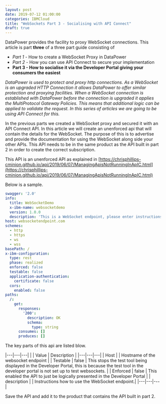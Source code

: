 ```yaml
---
layout: post
date: 2019-07-12 01:00:00
categories: IBMCloud
title: "WebSockets Part 3 - Socialising with API Connect"
draft: true
---
```


DataPower provides the facility to proxy WebSocket connections. This article is part **three** of a three part guide consisting of

* *Part 1* - How to create a WebSocket Proxy in DataPower
* *Part 2* - How you can use API Connect to secure your implementation
* **Part 3 - How to socialise it via the Developer Portal giving your consumers the easiest**

*DataPower is used to protect and proxy http connections. As a WebSocket is an upgraded HTTP Connection it allows DataPower to offer similar protection and proxying facilities. When a WebSocket connection is established with DataPower before the connection is upgraded it applies the MultiProtocol Gateway Policies. This means that additional logic can be applied to validate the request. In this series of articles we are going to be using API Connect for this.*


In the previous parts we created a WebSocket proxy and secured it with an API Connect API.  In this article we will create an unenforced api that will contain the details for the WebSocket. The purpose of this is to advertise and provide the documentation for using the WebSocket along side your other APIs.  This API needs to be in the same product as the API built in part 2 in order to create the correct subscription.

This API is an unenforced API as explained in [https://chrisphillips-cminion.github.io/api/2019/06/07/ManagingApisNotRunningInApIC.html](https://chrisphillips-cminion.github.io/api/2019/06/07/ManagingApisNotRunningInApIC.html)


Below is a sample.

```yaml
swagger: '2.0'
info:
  title: WebSocketDemo
  x-ibm-name: websocketdemo
  version: 1.0.0
  description: 'This is a WebSocket endpoint, please enter instructions for using it here.'
host: websocketendpoint.com
schemes:
  - http
  - https
  - ws
  - wss
basePath: /
x-ibm-configuration:
  type: rest
  phase: realized
  enforced: false
  testable: false
  application-authentication:
    certificate: false
  cors:
    enabled: false
paths:
  /:
    get:
      responses:
        '200':
          description: OK
          schema:
            type: string
      consumes: []
      produces: []

```

The key parts of this api are listed blow.

|---|---|---|
| | Value | Description |
|---|---|---|
| Host |  | Hostname of the websocket endpoint |
| Testable | false | This stops the test tool being displayed in the Developer Portal, this is because the test tool in the developer portal  is not set up to test websockets. |
| Enforced | false |  This enabled the API to just be logically presented in the Developer Portal |
| description |  |  Instructions how to use the WebSocket endpoint.|
|---|---|---|


Save the API and add it to the product that contains the API built in part 2.
